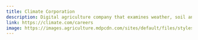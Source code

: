 ```yaml
---
title: Climate Corporation
description: Digital agriculture company that examines weather, soil and field data to help farmers determine potential yield-limiting factors in their fields
link: https://climate.com/careers
image: https://images.agriculture.mdpcdn.com/sites/default/files/styles/width_550/public/image/2016/11/22/climate-corporation.jpg
---
```

